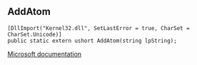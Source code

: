 ## AddAtom

```
[DllImport("Kernel32.dll", SetLastError = true, CharSet = CharSet.Unicode)]
public static extern ushort AddAtom(string lpString);
```

[Microsoft documentation](https://docs.microsoft.com/en-us/windows/win32/api/winbase/nf-winbase-addatom)
